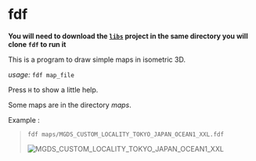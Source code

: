 # fdf

**You will need to download the [`libs`](https://github.com/cquillet/libs) project in the same directory you will clone `fdf` to run it**

This is a program to draw simple maps in isometric 3D.

*usage:* `fdf map_file`

Press `H` to show a little help.

Some maps are in the directory *maps*.


Example :
> `fdf maps/MGDS_CUSTOM_LOCALITY_TOKYO_JAPAN_OCEAN1_XXL.fdf`
>
>![MGDS_CUSTOM_LOCALITY_TOKYO_JAPAN_OCEAN1_XXL](http://quillet.com/images/fdf.png)
